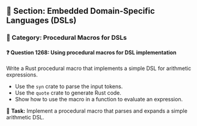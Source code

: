 ## 📘 Section: Embedded Domain-Specific Languages (DSLs)
### 🔹 Category: Procedural Macros for DSLs
#### ❓ Question 1268: Using procedural macros for DSL implementation

Write a Rust procedural macro that implements a simple DSL for arithmetic expressions.

- Use the `syn` crate to parse the input tokens.
- Use the `quote` crate to generate Rust code.
- Show how to use the macro in a function to evaluate an expression.

🔧 **Task:** Implement a procedural macro that parses and expands a simple arithmetic DSL.
